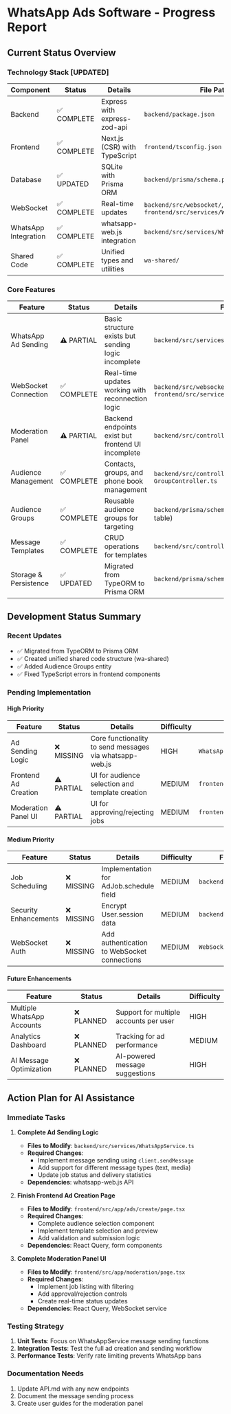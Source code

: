 # WhatsApp Ads Software - Progress Report

## Current Status Overview

### Technology Stack [UPDATED]
| Component | Status | Details | File Paths |
|-----------|--------|---------|------------|
| Backend | ✅ COMPLETE | Express with express-zod-api | `backend/package.json` |
| Frontend | ✅ COMPLETE | Next.js (CSR) with TypeScript | `frontend/tsconfig.json` |
| Database | ✅ UPDATED | SQLite with Prisma ORM | `backend/prisma/schema.prisma` |
| WebSocket | ✅ COMPLETE | Real-time updates | `backend/src/websocket/`, `frontend/src/services/WebSocketService.ts` |
| WhatsApp Integration | ✅ COMPLETE | whatsapp-web.js integration | `backend/src/services/WhatsAppService.ts` |
| Shared Code | ✅ COMPLETE | Unified types and utilities | `wa-shared/` |

### Core Features
| Feature | Status | Details | File Paths |
|---------|--------|---------|------------|
| WhatsApp Ad Sending | ⚠️ PARTIAL | Basic structure exists but sending logic incomplete | `backend/src/services/WhatsAppService.ts` |
| WebSocket Connection | ✅ COMPLETE | Real-time updates working with reconnection logic | `backend/src/websocket/`, `frontend/src/services/WebSocketService.ts` |
| Moderation Panel | ⚠️ PARTIAL | Backend endpoints exist but frontend UI incomplete | `backend/src/controllers/ModerationController.ts` |
| Audience Management | ✅ COMPLETE | Contacts, groups, and phone book management | `backend/src/controllers/ContactController.ts`, `GroupController.ts` |
| Audience Groups | ✅ COMPLETE | Reusable audience groups for targeting | `backend/prisma/schema.prisma` (audience_groups table) |
| Message Templates | ✅ COMPLETE | CRUD operations for templates | `backend/src/controllers/TemplateController.ts` |
| Storage & Persistence | ✅ UPDATED | Migrated from TypeORM to Prisma ORM | `backend/prisma/schema.prisma` |

## Development Status Summary

### Recent Updates
- ✅ Migrated from TypeORM to Prisma ORM
- ✅ Created unified shared code structure (wa-shared)
- ✅ Added Audience Groups entity
- ✅ Fixed TypeScript errors in frontend components

### Pending Implementation

#### High Priority
| Feature | Status | Details | Difficulty | File Paths |
|---------|--------|---------|------------|------------|
| Ad Sending Logic | ❌ MISSING | Core functionality to send messages via whatsapp-web.js | HIGH | `WhatsAppService.ts` |
| Frontend Ad Creation | ⚠️ PARTIAL | UI for audience selection and template creation | MEDIUM | `frontend/src/app/ads/create/` |
| Moderation Panel UI | ⚠️ PARTIAL | UI for approving/rejecting jobs | MEDIUM | `frontend/src/app/moderation/` |

#### Medium Priority
| Feature | Status | Details | Difficulty | File Paths |
|---------|--------|---------|------------|------------|
| Job Scheduling | ❌ MISSING | Implementation for AdJob.schedule field | MEDIUM | `backend/src/services/` |
| Security Enhancements | ❌ MISSING | Encrypt User.session data | MEDIUM | `backend/src/services/` |
| WebSocket Auth | ❌ MISSING | Add authentication to WebSocket connections | MEDIUM | `WebSocketManager.ts` |

#### Future Enhancements
| Feature | Status | Details | Difficulty |
|---------|--------|---------|------------|
| Multiple WhatsApp Accounts | ❌ PLANNED | Support for multiple accounts per user | HIGH |
| Analytics Dashboard | ❌ PLANNED | Tracking for ad performance | MEDIUM |
| AI Message Optimization | ❌ PLANNED | AI-powered message suggestions | HIGH |

## Action Plan for AI Assistance

### Immediate Tasks
1. **Complete Ad Sending Logic**
   - **Files to Modify**: `backend/src/services/WhatsAppService.ts`
   - **Required Changes**:
     - Implement message sending using `client.sendMessage`
     - Add support for different message types (text, media)
     - Update job status and delivery statistics
   - **Dependencies**: whatsapp-web.js API

2. **Finish Frontend Ad Creation Page**
   - **Files to Modify**: `frontend/src/app/ads/create/page.tsx`
   - **Required Changes**:
     - Complete audience selection component
     - Implement template selection and preview
     - Add validation and submission logic
   - **Dependencies**: React Query, form components

3. **Complete Moderation Panel UI**
   - **Files to Modify**: `frontend/src/app/moderation/page.tsx`
   - **Required Changes**:
     - Implement job listing with filtering
     - Add approval/rejection controls
     - Create real-time status updates
   - **Dependencies**: React Query, WebSocket service

### Testing Strategy
1. **Unit Tests**: Focus on WhatsAppService message sending functions
2. **Integration Tests**: Test the full ad creation and sending workflow
3. **Performance Tests**: Verify rate limiting prevents WhatsApp bans

### Documentation Needs
1. Update API.md with any new endpoints
2. Document the message sending process
3. Create user guides for the moderation panel
